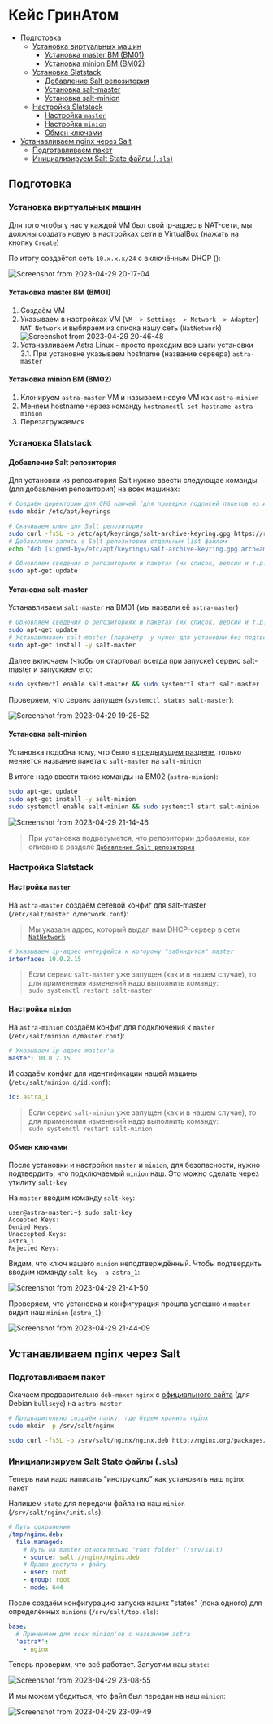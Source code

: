# Кейс ГринАтом

- [Подготовка](#подготовка)
  - [Установка виртуальных машин](#установка-виртуальных-машин)
    - [Установка master ВМ (ВМ01)](#установка-master-вм-вм01)
    - [Установка minion ВМ (ВМ02)](#установка-minion-вм-вм02)
  - [Установка Slatstack](#установка-slatstack)
    - [Добавление Salt репозитория](#добавление-salt-репозитория)
    - [Установка salt-master](#установка-salt-master)
    - [Установка salt-minion](#установка-salt-minion)
  - [Настройка Slatstack](#настройка-slatstack)
    - [Настройка `master`](#настройка-master)
    - [Настройка `minion`](#настройка-minion)
    - [Обмен ключами](#обмен-ключами)
- [Устанавливаем nginx через Salt](#устанавливаем-nginx-через-salt)
  - [Подготавливаем пакет](#подготавливаем-пакет)
  - [Инициализируем Salt State файлы (`.sls`)](#инициализируем-salt-state-файлы-sls)

## Подготовка

### Установка виртуальных машин

Для того чтобы у нас у каждой VM был свой ip-адрес в NAT-сети, мы должны создать новую в настройках сети в VirtualBox (нажать на кнопку `Create`)

По итогу создаётся сеть `10.x.x.x/24` с включённым DHCP ():

![Screenshot from 2023-04-29 20-17-04](https://user-images.githubusercontent.com/40892927/235315377-28711d75-e88f-4c92-9a86-71b3af1cbaf4.png)

#### Установка master ВМ (ВМ01)

1. Создаём VM
2. Указываем в настройках VM (`VM -> Settings -> Network -> Adapter`) `NAT Network` и выбираем из списка нашу сеть (`NatNetwork`)
![Screenshot from 2023-04-29 20-46-48](https://user-images.githubusercontent.com/40892927/235316782-91b80982-8441-40e7-b129-7e10dfe11f47.png)
3. Устанавливаем Astra Linux - просто проходим все шаги установки
3.1. При установке указываем hostname (название сервера) `astra-master`

#### Установка minion ВМ (ВМ02)

1. Клонируем `astra-master` VM и называем новую VM как `astra-minion`
2. Меняем hostname черзез команду `hostnamectl set-hostname astra-minion`
3. Перезагружаемся

### Установка Slatstack

#### Добавление Salt репозитория

Для установки из репозитория Salt нужно ввести следующае команды (для добавления репозитория) на всех машинах:

```sh
# Создаём директорию для GPG ключей (для проверки подписей пакетов из APT репозиториев)
sudo mkdir /etc/apt/keyrings

# Скачиваем ключ для Salt репозитория
sudo curl -fsSL -o /etc/apt/keyrings/salt-archive-keyring.gpg https://repo.saltproject.io/salt/py3/debian/11/amd64/SALT-PROJECT-GPG-PUBKEY-2023.gpg && \
# Добавлляем запись о Salt репозитории отдельным list файлом 
echo "deb [signed-by=/etc/apt/keyrings/salt-archive-keyring.gpg arch=amd64] https://repo.saltproject.io/salt/py3/debian/11/amd64/3006 bullseye main" | sudo tee /etc/apt/sources.list.d/salt.list

# Обновляем сведения о репозиториях и пакетах (их список, версии и т.д.) в них 
sudo apt-get update
```

#### Установка salt-master

Устанавливаем `salt-master` на BM01 (мы назвали её `astra-master`)

```sh
# Обновляем сведения о репозиториях и пакетах (их список, версии и т.д.) в них 
sudo apt-get update
# Устанавливаем salt-master (параметр -y нужен для установки без подтверждения)
sudo apt-get install -y salt-master
```

Далее включаем (чтобы он стартовал всегда при запуске) сервис salt-master и запускаем его:

```sh
sudo systemctl enable salt-master && sudo systemctl start salt-master
```

Проверяем, что сервис запущен (`systemctl status salt-master`):

![Screenshot from 2023-04-29 19-25-52](https://user-images.githubusercontent.com/40892927/235314352-706d0c0a-3f8e-4bdc-b49f-3d2d9bf19bf6.png)

#### Установка salt-minion

Установка подобна тому, что было в [предыдущем разделе](#установка-salt-master), только меняется название пакета с `salt-master` на `salt-minion`

В итоге надо ввести такие команды на BM02 (`astra-minion`):

```sh
sudo apt-get update
sudo apt-get install -y salt-minion
sudo systemctl enable salt-minion && sudo systemctl start salt-minion
```

![Screenshot from 2023-04-29 21-14-46](https://user-images.githubusercontent.com/40892927/235318012-3220e55f-c029-4c9d-88f9-b8da989c5f2f.png)

> При установка подразумется, что репозитории добавлены, как описано в разделе [`Добавление Salt репозитория`](#добавление-salt-репозитория)

### Настройка Slatstack

#### Настройка `master`

На `astra-master` создаём сетевой конфиг для salt-master (`/etc/salt/master.d/network.conf`):

> Мы указали адрес, который выдал нам DHCP-сервер в сети [`NatNetwork`](#установка-master-вм-вм01)

```yaml
# Указываем ip-адрес интерфейса к которому "забиндится" master
interface: 10.0.2.15
```

> Если сервис `salt-master` уже запущен (как и в нашем случае), то для применения изменений надо выполнить команду: \
> `sudo systemctl restart salt-master`

#### Настройка `minion`

На `astra-minion` создаём конфиг для подключения к `master` (`/etc/salt/minion.d/master.conf`):

```yaml
# Указываем ip-адрес master'а
master: 10.0.2.15
```

И создаём конфиг для идентификации нашей машины (`/etc/salt/minion.d/id.conf`):

```yaml
id: astra_1
```

> Если сервис `salt-minion` уже запущен (как и в нашем случае), то для применения изменений надо выполнить команду: \
> `sudo systemctl restart salt-minion`

#### Обмен ключами

После установки и настройки `master` и `minion`, для безопасности, нужно подтвердить, что подключаемый `minion` наш. Это можно сделать через утилиту `salt-key`

На `master` вводим команду `salt-key`:

```shell
user@astra-master:~$ sudo salt-key 
Accepted Keys:
Denied Keys:
Unaccepted Keys:
astra_1
Rejected Keys:
```

Видим, что ключ нашего `minion` неподтверждённый. Чтобы подтвердить вводим команду `salt-key -a astra_1`:

![Screenshot from 2023-04-29 21-41-50](https://user-images.githubusercontent.com/40892927/235319198-383faf07-6265-4446-bf12-2edf4a162371.png)

Проверяем, что установка и конфигурация прошла успешно и `master` видит наш `minion` (`astra_1`):

![Screenshot from 2023-04-29 21-44-09](https://user-images.githubusercontent.com/40892927/235319191-e689c734-3c9e-4f58-8600-86e4a0e25d9d.png)

## Устанавливаем nginx через Salt

### Подготавливаем пакет

Скачаем предварительно `deb-пакет` `nginx` с [официального сайта](http://nginx.org/packages/debian/pool/nginx/n/nginx/) (для Debian `bullseye`) на `astra-master`

```sh
# Предварительно создаём папку, где будем хранить nginx
sudo mkdir -p /srv/salt/nginx

sudo curl -fsSL -o /srv/salt/nginx/nginx.deb http://nginx.org/packages/debian/pool/nginx/n/nginx/nginx_1.24.0-1~bullseye_amd64.deb
```

### Инициализируем Salt State файлы (`.sls`)

Теперь нам надо написать "инструкцию" как установить наш `nginx` пакет

Напишем `state` для передачи файла на наш `minion` (`/srv/salt/nginx/init.sls`):

```yaml
# Путь сохранения
/tmp/nginx.deb:
  file.managed:
    # Путь на master относительно "root folder" (/srv/salt)
    - source: salt://nginx/nginx.deb
    # Права доступа к файлу
    - user: root
    - group: root
    - mode: 644
```

После создаём конфигурацию запуска наших "states" (пока одного) для определённых `minions` (`/srv/salt/top.sls`):

```yaml
base:
  # Применяем для всех minion'ов с названием astra
  'astra*':
    - nginx
```

Теперь проверим, что всё работает. Запустим наш `state`:

![Screenshot from 2023-04-29 23-08-55](https://user-images.githubusercontent.com/40892927/235322347-a0077203-7c7f-4c7a-99ef-bc2188514500.png)

И мы можем убедиться, что файл был передан на наш `minion`:

![Screenshot from 2023-04-29 23-09-49](https://user-images.githubusercontent.com/40892927/235322354-a37a7004-239a-4cf4-adf9-1a6ed924d660.png)
